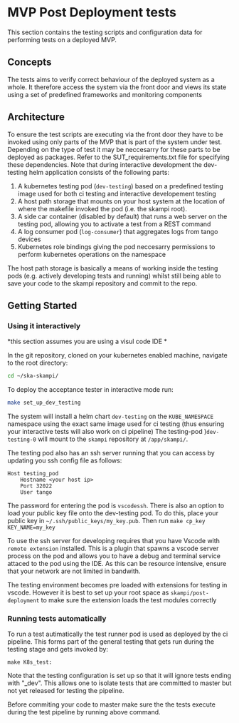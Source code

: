 # MVP Post Deployment tests 

This section contains the testing scripts and configuration data for performing tests on a deployed MVP.

## Concepts 

The tests aims to verify correct behaviour of the deployed system as a whole. It therefore access the system via the front door and views its state using a set of predefined frameworks and monitoring components

## Architecture

To ensure the test scripts are executing via the front door they have to be invoked using only parts of the MVP that is part of the system under test. Depending on the type of test it may be neccesarry for these parts to be deployed as packages. Refer to the SUT_requirements.txt file for specifying these dependencies.
Note that during interactive development the dev-testing helm application consists of the following parts:

1. A kubernetes testing pod (`dev-testing`) based on a predefined testing image used for both ci testing and interactive developement testing
2. A host path storage that mounts on your host system at the location of where the makefile invoked the pod (i.e. the skampi root). 
3. A side car container (disabled by default) that runs a web server on the testing pod, allowing you to activate a test from a REST command
4. A log consumer pod (`log-consumer`) that aggregates logs from tango devices
4. Kubernetes role bindings giving the pod neccesarry permissions to perform kubernetes operations on the namespace


The host path storage is basically a means of working inside the testing pods (e.g. actively developing tests and running) whilst still being able to save your code to the skampi repository and commit to the repo.

## Getting Started

### Using it interactively

*this section assumes you are using a visul code IDE *
 
In the git repository, cloned on your kubernetes enabled machine, navigate to the root directory:

```bash
cd ~/ska-skampi/
```

To deploy the acceptance tester in interactive mode run:

```bash
make set_up_dev_testing
```

The system will install a helm chart `dev-testing` on the `KUBE_NAMESPACE` namespace using the exact same image used for ci testing (thus ensuring your interactive tests will also work on ci pipeline) The testing-pod )`dev-testing-0` will mount to the `skampi` repository at `/app/skampi/`. 

The testing pod also has an ssh server running that you can access by updating you ssh config file as follows:


```shell
Host testing_pod
    Hostname <your host ip>
    Port 32022
    User tango
```
The password for entering the pod is `vscodessh`. There is also an option to load your public key file onto the dev-testing pod. To do this, place your public key in  `~/.ssh/public_keys/my_key.pub`. Then run `make cp_key KEY_NAME=my_key`

To use the ssh server for developing requires that you have Vscode with `remote extension` installed. This is a plugin that spawns a vscode server process on the pod and allows you to have a debug and terminal service attaced to the pod using the IDE. As this can be resource  intensive, ensure that your network are not limited in bandwith.

The testing environment becomes pre loaded with extensions for testing in vscode. However it is  best to set up your root space as `skampi/post-deployment` to make sure the extension loads the test modules correctly


### Running tests automatically

To run a test autimatically the test runner pod is used as deployed by the ci pipeline. This forms part of the general testing that gets run during the testing stage and gets invoked by:

```shell
make K8s_test:
```
Note that the testing configuration is set up so that it will ignore tests ending with "_dev". This allows one to isolate tests that are committed to master but not yet released for testing the pipeline.

Before commiting your code to master make sure the the tests execute during the test pipeline by running above command.

